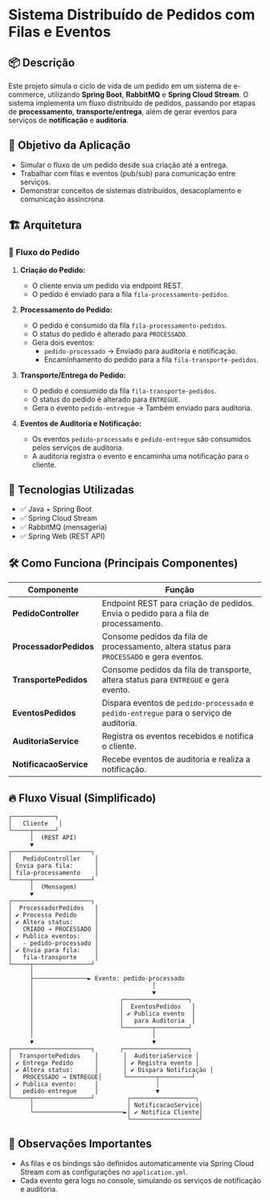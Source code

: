 # Sistema Distribuído de Pedidos com Filas e Eventos

## 📦 Descrição

Este projeto simula o ciclo de vida de um pedido em um sistema de e-commerce, utilizando **Spring Boot**, **RabbitMQ** e **Spring Cloud Stream**. O sistema implementa um fluxo distribuído de pedidos, passando por etapas de **processamento**, **transporte/entrega**, além de gerar eventos para serviços de **notificação** e **auditoria**.

## 🎯 Objetivo da Aplicação

- Simular o fluxo de um pedido desde sua criação até a entrega.
- Trabalhar com filas e eventos (pub/sub) para comunicação entre serviços.
- Demonstrar conceitos de sistemas distribuídos, desacoplamento e comunicação assíncrona.

## 🏗️ Arquitetura

### 🛒 Fluxo do Pedido

1. **Criação do Pedido:**
   - O cliente envia um pedido via endpoint REST.
   - O pedido é enviado para a fila `fila-processamento-pedidos`.

2. **Processamento do Pedido:**
   - O pedido é consumido da fila `fila-processamento-pedidos`.
   - O status do pedido é alterado para `PROCESSADO`.
   - Gera dois eventos:
     - `pedido-processado` → Enviado para auditoria e notificação.
     - Encaminhamento do pedido para a fila `fila-transporte-pedidos`.

3. **Transporte/Entrega do Pedido:**
   - O pedido é consumido da fila `fila-transporte-pedidos`.
   - O status do pedido é alterado para `ENTREGUE`.
   - Gera o evento `pedido-entregue` → Também enviado para auditoria.

4. **Eventos de Auditoria e Notificação:**
   - Os eventos `pedido-processado` e `pedido-entregue` são consumidos pelos serviços de auditoria.
   - A auditoria registra o evento e encaminha uma notificação para o cliente.

## 🔗 Tecnologias Utilizadas

- ✅ Java + Spring Boot
- ✅ Spring Cloud Stream
- ✅ RabbitMQ (mensageria)
- ✅ Spring Web (REST API)

## 🛠️ Como Funciona (Principais Componentes)

| Componente            | Função                                                                                   |
|-----------------------|------------------------------------------------------------------------------------------|
| **PedidoController**  | Endpoint REST para criação de pedidos. Envia o pedido para a fila de processamento.      |
| **ProcessadorPedidos**| Consome pedidos da fila de processamento, altera status para `PROCESSADO` e gera eventos.|
| **TransportePedidos** | Consome pedidos da fila de transporte, altera status para `ENTREGUE` e gera evento.      |
| **EventosPedidos**    | Dispara eventos de `pedido-processado` e `pedido-entregue` para o serviço de auditoria.  |
| **AuditoriaService**  | Registra os eventos recebidos e notifica o cliente.                                      |
| **NotificacaoService**| Recebe eventos de auditoria e realiza a notificação.                                     |

## 🔥 Fluxo Visual (Simplificado)

```plaintext
┌────────────┐
│   Cliente   │
└─────┬──────┘
      │  (REST API)
      ▼
┌──────────────────────┐
│   PedidoController    │
│ Envia para fila:      │
│ fila-processamento    │
└─────┬────────────────┘
      │  (Mensagem)
      ▼
┌──────────────────────┐
│  ProcessadorPedidos   │
│ ✔ Processa Pedido     │
│ ✔ Altera status:      │
│   CRIADO → PROCESSADO │
│ ✔ Publica eventos:    │
│   - pedido-processado │
│ ✔ Envia para fila:    │
│   fila-transporte     │
└─────┬────────────────┘
      │
      ├───────────────► Evento: pedido-processado
      │                                 │
      │                                 ▼
      │                        ┌──────────────────┐
      │                        │  EventosPedidos   │
      │                        │ ✔ Publica evento  │
      │                        │   para Auditoria  │
      │                        └────────┬─────────┘
      │                                 │
      ▼                                 ▼
┌──────────────────────┐       ┌──────────────────┐
│  TransportePedidos    │       │  AuditoriaService │
│ ✔ Entrega Pedido      │       │ ✔ Registra evento │
│ ✔ Altera status:      │       │ ✔ Dispara Notificação │
│   PROCESSADO → ENTREGUE│      └────────┬─────────┘
│ ✔ Publica evento:     │                │
│   pedido-entregue     │                ▼
└─────┬────────────────┘         ┌──────────────────┐
      │                          │ NotificacaoService│
      └─────────────────────────►│ ✔ Notifica Cliente│
                                 └───────────────────┘
```

## 📜 Observações Importantes

- As filas e os bindings são definidos automaticamente via Spring Cloud Stream com as configurações no `application.yml`.
- Cada evento gera logs no console, simulando os serviços de notificação e auditoria.
